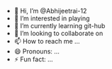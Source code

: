 - 👋 Hi, I’m @Abhijeetrai-12
- 👀 I’m interested in playing
- 🌱 I’m currently learning git-hub
- 💞️ I’m looking to collaborate on 
- 📫 How to reach me ...
- 😄 Pronouns: ...
- ⚡ Fun fact: ...

<!---
Abhijeetrai-12/Abhijeetrai-12 is a ✨ special ✨ repository because its `README.md` (this file) appears on your GitHub profile.
You can click the Preview link to take a look at your changes.
--->
